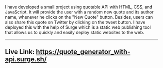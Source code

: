 I have developed a small project using quotable API with HTML, CSS, and JavaScript. It will provide the user with a random new quote and its author name, whenever he clicks on the "New Quote" button. Besides, users can also share this quote on Twitter by clicking on the tweet button. I have deployed this with the help of Surge which is a static web publishing tool that allows us to quickly and easily deploy static websites to the web.

---------------------------------
Live Link:
https://quote_generator_with-api.surge.sh/
---------------------------------
